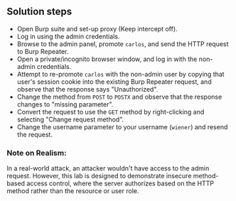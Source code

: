 ## Solution steps

- Open Burp suite and set-up proxy (Keep intercept off).
- Log in using the admin credentials.
- Browse to the admin panel, promote `carlos`, and send the HTTP request to Burp Repeater.
- Open a private/incognito browser window, and log in with the non-admin credentials.
- Attempt to re-promote `carlos` with the non-admin user by copying that user's session cookie into the existing Burp Repeater request, and observe that the response says "Unauthorized".
- Change the method from `POST` to `POSTX` and observe that the response changes to "missing parameter".
- Convert the request to use the `GET` method by right-clicking and selecting "Change request method".
- Change the username parameter to your username (`wiener`) and resend the request.

### Note on Realism:

In a real-world attack, an attacker wouldn't have access to the admin request. However, this lab is designed to demonstrate insecure method-based access control, where the server authorizes based on the HTTP method rather than the resource or user role.
